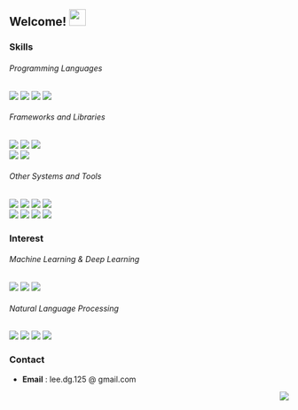 ## Welcome! <img src="https://camo.githubusercontent.com/e8e7b06ecf583bc040eb60e44eb5b8e0ecc5421320a92929ce21522dbc34c891/68747470733a2f2f6d656469612e67697068792e636f6d2f6d656469612f6876524a434c467a6361737252346961377a2f67697068792e676966" height=30/>

### Skills
###### Programming Languages
<a href="https://github.com/oneonlee/Python" target="_blank"><img src="https://img.shields.io/badge/-Python-000000?style=flat&logo=Python"/></a>
<img src="https://img.shields.io/badge/-C-000000?style=flat&logo=C"/>
<a href="https://github.com/oneonlee/Computer-Science/tree/main/1.%20OOP" target="_blank"><img src="https://img.shields.io/badge/-C++-000000?style=flat&logo=C%2B%2B"/></a>
<a href="https://sapphire-duchess-70c.notion.site/9241d8b531d44f06aea609dcb05893c1?v=6a90fa6c830f4aa3bbc4aedd5ddb7a82" target="_blank"><img src="https://img.shields.io/badge/-JavaScript-000000?style=flat&logo=JavaScript"/></a>
###### Frameworks and Libraries
<a href="https://github.com/oneonlee/PyTorch-tutorial" target="_blank"><img src="https://img.shields.io/badge/-PyTorch-000000?style=flat&logo=PyTorch"/></a>
<img src="https://img.shields.io/badge/-Keras-000000?style=flat&logo=Keras"/>
<img src="https://img.shields.io/badge/-Tensorflow-000000?style=flat&logo=Tensorflow"/>
<br>
<a href="https://konlpy.org/en/latest/" target="_blank"><img src="https://img.shields.io/badge/-KoNLPy-000000?style=flat"/></a>
<a href="https://github.com/oneonlee/OpenCV-Python" target="_blank"><img src="https://img.shields.io/badge/-OpenCV-000000?style=flat&logo=OpenCV"/></a>
###### Other Systems and Tools
<a href="https://github.com/oneonlee/Computer-Science/tree/main/4.%20Database%20System" target="_blank"><img src="https://img.shields.io/badge/-MySQL-000000?style=flat&logo=MySQL&logoColor=white"/></a>
<img src="https://img.shields.io/badge/Git-black?style=flat-square&logo=Git&logoColor=red"/>
<a href="https://github.com/oneonlee/Computer-Science/tree/main/4.%20System%20Programming" target="_blank"><img src="https://img.shields.io/badge/-Linux-000000?style=flat&logo=Linux"/></a>
<img src="https://img.shields.io/badge/-Arudino-000000?style=flat&logo=Arduino"/>
<br>
<img src="https://img.shields.io/badge/Markdown-black?style=flat-square&logo=Markdown&logoColor=white"/>
<img src="https://img.shields.io/badge/-Jupyter-000000?style=flat&logo=Jupyter"/>
<img src="https://img.shields.io/badge/-Anaconda-000000?style=flat&logo=Anaconda"/>
<img src="https://img.shields.io/badge/LaTeX-black?style=flat-square&logo=Latex&logoColor=purple"/> 

### Interest
###### Machine Learning & Deep Learning
<img src="https://img.shields.io/badge/-Transformers based Models-000000?style=flat"/></a>
<img src="https://img.shields.io/badge/-Data Science-000000?style=flat"/></a>
<img src="https://img.shields.io/badge/-Computer Vision-000000?style=flat"/>
###### Natural Language Processing
<img src="https://img.shields.io/badge/-BERT-000000?style=flat"/></a>
<img src="https://img.shields.io/badge/-Named Entity Recognition-000000?style=flat"/></a>
<img src="https://img.shields.io/badge/-Keyword Extraction-000000?style=flat"/></a>
<img src="https://img.shields.io/badge/-Korean Text Processing-000000?style=flat"/></a>

### Contact
- **Email** : lee.dg.125 @ gmail.com
<!-- - [Portfolio](https://sites.google.com/view/lee-dg/) -->
  
<div align=right>
  <a href="https://hits.seeyoufarm.com"><img src="https://hits.seeyoufarm.com/api/count/incr/badge.svg?url=https%3A%2F%2Fgithub.com%2Foneonlee%2Fhit-counter&count_bg=%231F367B&title_bg=%23000000&icon=&icon_color=%23E7E7E7&title=Today&edge_flat=false"/></a>
</div>
